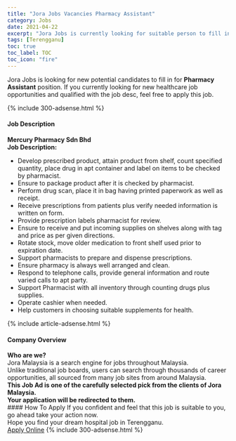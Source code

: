 ```yaml
---
title: "Jora Jobs Vacancies Pharmacy Assistant" 
category: Jobs 
date: 2021-04-22 
excerpt: "Jora Jobs is currently looking for suitable person to fill in the Pharmacy Assistant which positioned at Terengganu" 
tags: [Terengganu] 
toc: true 
toc_label: TOC 
toc_icon: "fire" 
--- 
```


<p>Jora Jobs is looking for new potential candidates to fill in for <b>Pharmacy Assistant</b> position. If you currently looking for new healthcare job opportunities and qualified with the job desc, feel free to apply this job.
</p>{% include 300-adsense.html %} 
<div><div><h4>Job Description</h4></div><div><div><span><div><div><strong>Mercury Pharmacy Sdn Bhd</strong></div><div><div><strong>Job Description:</strong></div><ul><li>Develop prescribed product, attain product from shelf, count specified quantity, place drug in apt container and label on items to be checked by pharmacist.</li><li>Ensure to package product after it is checked by pharmacist.</li><li>Perform drug scan, place it in bag having printed paperwork as well as receipt.</li><li>Receive prescriptions from patients plus verify needed information is written on form.</li><li>Provide prescription labels pharmacist for review.</li><li>Ensure to receive and put incoming supplies on shelves along with tag and price as per given directions.</li><li>Rotate stock, move older medication to front shelf used prior to expiration date.</li><li>Support pharmacists to prepare and dispense prescriptions.</li><li>Ensure pharmacy is always well arranged and clean.</li><li>Respond to telephone calls, provide general information and route varied calls to apt party.</li><li>Support Pharmacist with all inventory through counting drugs plus supplies.</li><li>Operate cashier when needed.</li><li>Help customers in choosing suitable supplements for health.</li></ul></div></div></span></div></div></div> 
{% include article-adsense.html %} 
<div><div><h4>Company Overview</h4></div><div><div><span><div><div>
<strong>Who are we?</strong></div>
<div>
	Jora Malaysia is a search engine for jobs throughout Malaysia.<br>
	Unlike traditional job boards, users can search through thousands of career opportunities, all sourced from many job sites from around Malaysia.&#160;</div>
<div>
<div>
<strong>This Job Ad is one of the carefully selected pick from the clients of Jora Malaysia.</strong></div>
<div>
<strong>Your application will be redirected to them.</strong></div>
</div></div></span></div></div></div> 
#### How To Apply 
If you confident and feel that this job is suitable to you, go ahead take your action now. <br/> 
Hope you find your dream hospital job in Terengganu. <br/> 
<a href="https://www.jobstreet.com.my/en/job/pharmacy-assistant-4545567?jobId=jobstreet-my-job-4545567" class="btn btn--warning" target="_blank" rel="nofollow noopenner">Apply Online</a> 
{% include 300-adsense.html %} 